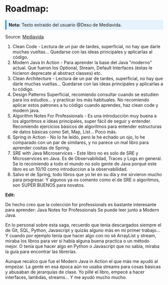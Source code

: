 # Roadmap:

<div style="border-left: 4px solid #2196F3; padding: 0.5em; background-color: rgba(33,150,243,0.1); color: inherit;">
<strong>Nota:</strong> Texto extraido del usuario @Desu de Mediavida.
</div>

Source: [Mediavida](https://www.mediavida.com/foro/dev/plataforma-desarrolladoresprogramadores-junior-686242/218#6528)

1. Clean Code - Lectura de un par de tardes, superficial, no hay que darle muchas vueltas... Quedarse con las ideas principales y aplicarlas al código.
2. Modern Java In Action - Para aprender la base del Java "moderno" actual. Que fueron los Optional, Stream, Default Interfaces (éstas le hicieron deprecate al abstract classes) etc.
3. Clean Architecture - Lectura de un par de tardes, superficial, no hay que darle muchas vueltas... Quedarse con las ideas principales y aplicarlas a tu código.
4. Design Patterns Superficial, recomiendo consultar cuando se estudien para los estudios... y practicar los más habituales. No recomiendo aplicar estos patrones a tu código cuando aprendes, haz clean code y modern java.
5. Algorithm Notes For Professionals - Es una introducción muy buena a los algoritmos e ideas principales, super fácil de seguir y entender. Recomiendo ejercicios básicos de algoritmos para entender estructuras de datos básicas como Set, Map, List... Poco más.
6. Spring in Action - No lo he leído, pero le he echado un ojo, lo he comparado con un par de similares, y no parece un mal libro para aprender cositas de Spring.
7. SRE with Java Microservices - Este libro no es solo de SRE y Microservices en Java. Es de Observabilidad, Traces y Logs en general. Se lo recomiendo a todo el mundo no solo gente de Java porqué este libro es un 10/10 como introduccion a la observabilidad.
8. Salvo el de Spring, todo libros que yo lei en su día y me sirvieron mucho para progresar. Y algunos ya os comento como el de SRE o algoritmos, son SUPER BUENOS para novatos.

**Edit:** 

De hecho creo que la colección for professionals es bastante interesante para aprender: Java Notes for Professionals Se puede leer junto a Modern Java.

En lo personal sobre esta saga, recuerdo que tenia descargados siempre el de Git, SQL, Python, Javascript y quizás alguno más en mi primer trabajo... Y cuando por ejemplo tenía que hacer algo con no sé ArrayList<T> y stream, miraba los libros para ver si había alguna buena practica o un método mejor. O tenía que hacer algo en Python o Javascript que no sabía, miraba la guía para encontrar las librerías.

Aunque recalco que fue el Modern Java in Action el que más me ayudó al empezar. La gente en esa época aún no usaba streams para cosas básicas y abusaban de jerarquías de clase. Yo pillé el libro, empecé a hacer interfaces, lambdas, streams... Y me ayudó mucho mucho.